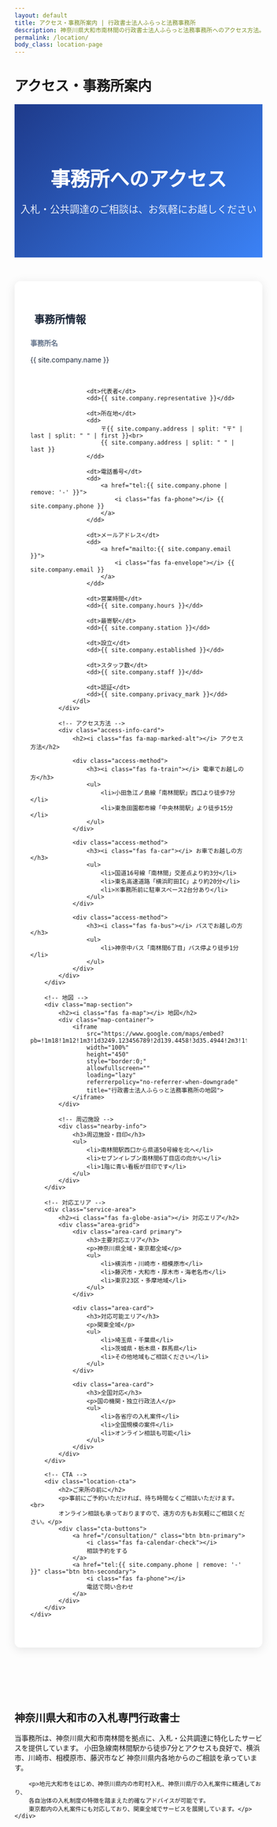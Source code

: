 ```yaml
---
layout: default
title: アクセス・事務所案内 | 行政書士法人ふらっと法務事務所
description: 神奈川県大和市南林間の行政書士法人ふらっと法務事務所へのアクセス方法。小田急線南林間駅から徒歩7分。入札・公共調達の専門家が対面でご相談をお受けします。
permalink: /location/
body_class: location-page
---
```


# アクセス・事務所案内

<section class="location-hero">
    <div class="container">
        <h1 class="page-title">事務所へのアクセス</h1>
        <p class="page-subtitle">入札・公共調達のご相談は、お気軽にお越しください</p>
    </div>
</section>

<section class="location-info">
    <div class="container">
        <div class="location-grid">
            <!-- 事務所情報 -->
            <div class="office-info-card">
                <h2><i class="fas fa-building"></i> 事務所情報</h2>
                <dl class="info-list">
                    <dt>事務所名</dt>
                    <dd>{{ site.company.name }}</dd>
                    
                    <dt>代表者</dt>
                    <dd>{{ site.company.representative }}</dd>
                    
                    <dt>所在地</dt>
                    <dd>
                        〒{{ site.company.address | split: "〒" | last | split: " " | first }}<br>
                        {{ site.company.address | split: " " | last }}
                    </dd>
                    
                    <dt>電話番号</dt>
                    <dd>
                        <a href="tel:{{ site.company.phone | remove: '-' }}">
                            <i class="fas fa-phone"></i> {{ site.company.phone }}
                        </a>
                    </dd>
                    
                    <dt>メールアドレス</dt>
                    <dd>
                        <a href="mailto:{{ site.company.email }}">
                            <i class="fas fa-envelope"></i> {{ site.company.email }}
                        </a>
                    </dd>
                    
                    <dt>営業時間</dt>
                    <dd>{{ site.company.hours }}</dd>
                    
                    <dt>最寄駅</dt>
                    <dd>{{ site.company.station }}</dd>
                    
                    <dt>設立</dt>
                    <dd>{{ site.company.established }}</dd>
                    
                    <dt>スタッフ数</dt>
                    <dd>{{ site.company.staff }}</dd>
                    
                    <dt>認証</dt>
                    <dd>{{ site.company.privacy_mark }}</dd>
                </dl>
            </div>
            
            <!-- アクセス方法 -->
            <div class="access-info-card">
                <h2><i class="fas fa-map-marked-alt"></i> アクセス方法</h2>
                
                <div class="access-method">
                    <h3><i class="fas fa-train"></i> 電車でお越しの方</h3>
                    <ul>
                        <li>小田急江ノ島線「南林間駅」西口より徒歩7分</li>
                        <li>東急田園都市線「中央林間駅」より徒歩15分</li>
                    </ul>
                </div>
                
                <div class="access-method">
                    <h3><i class="fas fa-car"></i> お車でお越しの方</h3>
                    <ul>
                        <li>国道16号線「南林間」交差点より約3分</li>
                        <li>東名高速道路「横浜町田IC」より約20分</li>
                        <li>※事務所前に駐車スペース2台分あり</li>
                    </ul>
                </div>
                
                <div class="access-method">
                    <h3><i class="fas fa-bus"></i> バスでお越しの方</h3>
                    <ul>
                        <li>神奈中バス「南林間6丁目」バス停より徒歩1分</li>
                    </ul>
                </div>
            </div>
        </div>
        
        <!-- 地図 -->
        <div class="map-section">
            <h2><i class="fas fa-map"></i> 地図</h2>
            <div class="map-container">
                <iframe 
                    src="https://www.google.com/maps/embed?pb=!1m18!1m12!1m3!1d3249.123456789!2d139.4458!3d35.4944!2m3!1f0!2f0!3f0!3m2!1i1024!2i768!4f13.1!3m3!1m2!1s0x0%3A0x0!2zMzXCsDI5JzQwLjAiTiAxMznCsDI2JzQ1LjAiRQ!5e0!3m2!1sja!2sjp!4v1234567890"
                    width="100%" 
                    height="450" 
                    style="border:0;" 
                    allowfullscreen="" 
                    loading="lazy" 
                    referrerpolicy="no-referrer-when-downgrade"
                    title="行政書士法人ふらっと法務事務所の地図">
                </iframe>
            </div>
            
            <!-- 周辺施設 -->
            <div class="nearby-info">
                <h3>周辺施設・目印</h3>
                <ul>
                    <li>南林間駅西口から県道50号線を北へ</li>
                    <li>セブンイレブン南林間6丁目店の向かい</li>
                    <li>1階に青い看板が目印です</li>
                </ul>
            </div>
        </div>
        
        <!-- 対応エリア -->
        <div class="service-area">
            <h2><i class="fas fa-globe-asia"></i> 対応エリア</h2>
            <div class="area-grid">
                <div class="area-card primary">
                    <h3>主要対応エリア</h3>
                    <p>神奈川県全域・東京都全域</p>
                    <ul>
                        <li>横浜市・川崎市・相模原市</li>
                        <li>藤沢市・大和市・厚木市・海老名市</li>
                        <li>東京23区・多摩地域</li>
                    </ul>
                </div>
                
                <div class="area-card">
                    <h3>対応可能エリア</h3>
                    <p>関東全域</p>
                    <ul>
                        <li>埼玉県・千葉県</li>
                        <li>茨城県・栃木県・群馬県</li>
                        <li>その他地域もご相談ください</li>
                    </ul>
                </div>
                
                <div class="area-card">
                    <h3>全国対応</h3>
                    <p>国の機関・独立行政法人</p>
                    <ul>
                        <li>各省庁の入札案件</li>
                        <li>全国規模の案件</li>
                        <li>オンライン相談も可能</li>
                    </ul>
                </div>
            </div>
        </div>
        
        <!-- CTA -->
        <div class="location-cta">
            <h2>ご来所の前に</h2>
            <p>事前にご予約いただければ、待ち時間なくご相談いただけます。<br>
            オンライン相談も承っておりますので、遠方の方もお気軽にご相談ください。</p>
            <div class="cta-buttons">
                <a href="/consultation/" class="btn btn-primary">
                    <i class="fas fa-calendar-check"></i>
                    相談予約をする
                </a>
                <a href="tel:{{ site.company.phone | remove: '-' }}" class="btn btn-secondary">
                    <i class="fas fa-phone"></i>
                    電話で問い合わせ
                </a>
            </div>
        </div>
    </div>
</section>

<!-- SEOコンテンツ -->
<section class="seo-content-section">
    <div class="container">
        <h2>神奈川県大和市の入札専門行政書士</h2>
        <p>当事務所は、神奈川県大和市南林間を拠点に、入札・公共調達に特化したサービスを提供しています。
        小田急線南林間駅から徒歩7分とアクセスも良好で、横浜市、川崎市、相模原市、藤沢市など
        神奈川県内各地からのご相談を承っています。</p>
        
        <p>地元大和市をはじめ、神奈川県内の市町村入札、神奈川県庁の入札案件に精通しており、
        各自治体の入札制度の特徴を踏まえた的確なアドバイスが可能です。
        東京都内の入札案件にも対応しており、関東全域でサービスを展開しています。</p>
    </div>
</section>

<style>
.location-hero {
    background: linear-gradient(135deg, #1e3a8a 0%, #3b82f6 100%);
    color: white;
    padding: 4rem 0;
    text-align: center;
}

.page-title {
    font-size: 2.5rem;
    margin-bottom: 1rem;
}

.page-subtitle {
    font-size: 1.25rem;
    opacity: 0.9;
}

.location-info {
    padding: 3rem 0;
}

.location-grid {
    display: grid;
    grid-template-columns: repeat(auto-fit, minmax(350px, 1fr));
    gap: 2rem;
    margin-bottom: 3rem;
}

.office-info-card,
.access-info-card {
    background: white;
    padding: 2rem;
    border-radius: 12px;
    box-shadow: 0 4px 20px rgba(0, 0, 0, 0.1);
}

.office-info-card h2,
.access-info-card h2 {
    color: #1e293b;
    margin-bottom: 1.5rem;
    display: flex;
    align-items: center;
    gap: 0.5rem;
}

.info-list {
    display: grid;
    gap: 1rem;
}

.info-list dt {
    font-weight: 600;
    color: #64748b;
    font-size: 0.875rem;
}

.info-list dd {
    color: #1e293b;
    margin: 0;
    margin-bottom: 1rem;
}

.info-list a {
    color: #3b82f6;
    text-decoration: none;
}

.info-list a:hover {
    text-decoration: underline;
}

.access-method {
    margin-bottom: 1.5rem;
}

.access-method h3 {
    color: #1e293b;
    font-size: 1.125rem;
    margin-bottom: 0.75rem;
}

.access-method ul {
    list-style: none;
    padding: 0;
}

.access-method li {
    padding: 0.5rem 0;
    padding-left: 1.5rem;
    position: relative;
}

.access-method li:before {
    content: "▸";
    position: absolute;
    left: 0;
    color: #3b82f6;
}

.map-section {
    margin: 3rem 0;
}

.map-section h2 {
    color: #1e293b;
    margin-bottom: 1.5rem;
    display: flex;
    align-items: center;
    gap: 0.5rem;
}

.map-container {
    border-radius: 12px;
    overflow: hidden;
    box-shadow: 0 4px 20px rgba(0, 0, 0, 0.1);
}

.nearby-info {
    background: #f8fafc;
    padding: 1.5rem;
    border-radius: 8px;
    margin-top: 1.5rem;
}

.nearby-info h3 {
    color: #1e293b;
    margin-bottom: 1rem;
}

.service-area {
    margin: 3rem 0;
}

.service-area h2 {
    color: #1e293b;
    margin-bottom: 2rem;
    text-align: center;
    display: flex;
    align-items: center;
    justify-content: center;
    gap: 0.5rem;
}

.area-grid {
    display: grid;
    grid-template-columns: repeat(auto-fit, minmax(280px, 1fr));
    gap: 1.5rem;
}

.area-card {
    background: white;
    padding: 1.5rem;
    border-radius: 8px;
    border: 2px solid #e5e7eb;
    transition: all 0.3s ease;
}

.area-card.primary {
    border-color: #3b82f6;
    background: #eff6ff;
}

.area-card:hover {
    border-color: #3b82f6;
    box-shadow: 0 4px 12px rgba(59, 130, 246, 0.15);
}

.area-card h3 {
    color: #1e293b;
    margin-bottom: 0.5rem;
}

.area-card p {
    color: #64748b;
    margin-bottom: 1rem;
    font-weight: 600;
}

.location-cta {
    background: linear-gradient(135deg, #eff6ff 0%, #dbeafe 100%);
    padding: 3rem;
    border-radius: 16px;
    text-align: center;
    margin: 3rem 0;
}

.location-cta h2 {
    color: #1e3a8a;
    margin-bottom: 1rem;
}

.location-cta p {
    color: #3730a3;
    margin-bottom: 2rem;
    font-size: 1.125rem;
}

.cta-buttons {
    display: flex;
    gap: 1rem;
    justify-content: center;
    flex-wrap: wrap;
}

@media (max-width: 767px) {
    .page-title {
        font-size: 1.875rem;
    }
    
    .location-grid {
        grid-template-columns: 1fr;
    }
    
    .cta-buttons {
        flex-direction: column;
        align-items: center;
    }
    
    .cta-buttons .btn {
        width: 100%;
        max-width: 300px;
    }
}
</style>